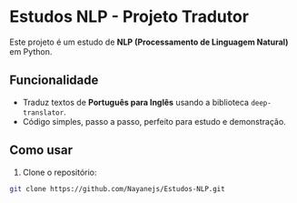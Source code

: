 # Estudos NLP - Projeto Tradutor

Este projeto é um estudo de **NLP (Processamento de Linguagem Natural)** em Python.

## Funcionalidade
- Traduz textos de **Português para Inglês** usando a biblioteca `deep-translator`.
- Código simples, passo a passo, perfeito para estudo e demonstração.

## Como usar
1. Clone o repositório:
```bash
git clone https://github.com/Nayanejs/Estudos-NLP.git
